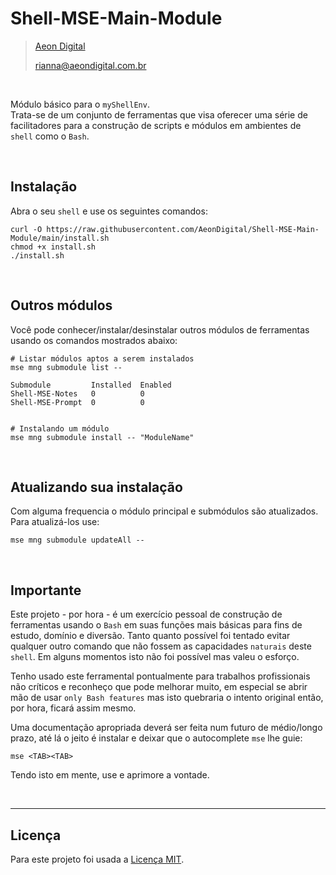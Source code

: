 Shell-MSE-Main-Module
======================

> [Aeon Digital](http://www.aeondigital.com.br)
>
> rianna@aeondigital.com.br

&nbsp;

Módulo básico para o ``myShellEnv``.  
Trata-se de um conjunto de ferramentas que visa oferecer uma série de facilitadores para a construção de scripts
e módulos em ambientes de ``shell`` como o ``Bash``.  


&nbsp;
&nbsp;


## Instalação

Abra o seu ``shell`` e use os seguintes comandos:  

``` shell
curl -O https://raw.githubusercontent.com/AeonDigital/Shell-MSE-Main-Module/main/install.sh
chmod +x install.sh
./install.sh
```


&nbsp;
&nbsp;


## Outros módulos

Você pode conhecer/instalar/desinstalar outros módulos de ferramentas usando os comandos mostrados abaixo:  

``` shell
# Listar módulos aptos a serem instalados
mse mng submodule list --

Submodule         Installed  Enabled
Shell-MSE-Notes   0          0
Shell-MSE-Prompt  0          0


# Instalando um módulo 
mse mng submodule install -- "ModuleName"
```


&nbsp;
&nbsp;


## Atualizando sua instalação

Com alguma frequencia o módulo principal e submódulos são atualizados.  
Para atualizá-los use:  

``` shell
mse mng submodule updateAll --
```

&nbsp;
&nbsp;


## Importante

Este projeto - por hora - é um exercício pessoal de construção de ferramentas usando o ``Bash`` em suas funções mais
básicas para fins de estudo, domínio e diversão. Tanto quanto possível foi tentado evitar qualquer outro comando que 
não fossem as capacidades ``naturais`` deste ``shell``. Em alguns momentos isto não foi possível mas valeu o esforço.  

Tenho usado este ferramental pontualmente para trabalhos profissionais não críticos e reconheço que pode melhorar 
muito, em especial se abrir mão de usar ``only Bash features`` mas isto quebraria o intento original então, por hora,
ficará assim mesmo.  

Uma documentação apropriada deverá ser feita num futuro de médio/longo prazo, até lá o jeito é instalar e deixar que o 
autocomplete ``mse`` lhe guie:  

``` shel
mse <TAB><TAB>
```

Tendo isto em mente, use e aprimore a vontade.  

&nbsp;
&nbsp;

________________________________________________________________________________________________________________________



## Licença

Para este projeto foi usada a [Licença MIT](LICENCE.md).
